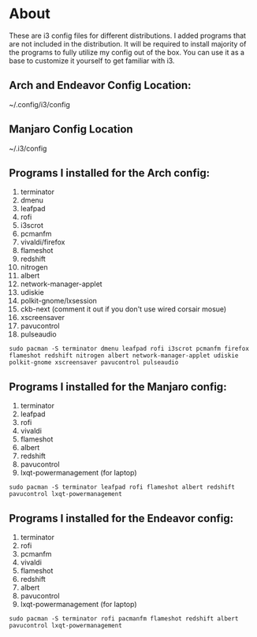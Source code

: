 # About
These are i3 config files for different distributions. I added programs that are not included in the distribution. It will be required to install majority of the programs to fully utilize my config out of the box. You can use it as a base to customize it yourself to get familiar with i3. 

## Arch and Endeavor Config Location:
~/.config/i3/config

## Manjaro Config Location
~/.i3/config

## Programs I installed for the Arch config:
1. terminator 
2. dmenu 
3. leafpad 
4. rofi
5. i3scrot
6. pcmanfm
7. vivaldi/firefox
8. flameshot
9. redshift
10. nitrogen
11. albert
12. network-manager-applet 
13. udiskie 
14. polkit-gnome/lxsession 
15. ckb-next (comment it out if you don't use wired corsair mosue) 
16. xscreensaver
17. pavucontrol
18. pulseaudio

```
sudo pacman -S terminator dmenu leafpad rofi i3scrot pcmanfm firefox flameshot redshift nitrogen albert network-manager-applet udiskie polkit-gnome xscreensaver pavucontrol pulseaudio 
```

## Programs I installed for the Manjaro config: 
1. terminator 
2. leafpad 
3. rofi 
4. vivaldi 
5. flameshot 
6. albert 
7. redshift
8. pavucontrol
9. lxqt-powermanagement (for laptop)

```
sudo pacman -S terminator leafpad rofi flameshot albert redshift pavucontrol lxqt-powermanagement
```

## Programs I installed for the Endeavor config:
1. terminator
2. rofi
3. pcmanfm
4. vivaldi
5. flameshot
6. redshift
7. albert
8. pavucontrol
9. lxqt-powermanagement (for laptop)

```
sudo pacman -S terminator rofi pacmanfm flameshot redshift albert pavucontrol lxqt-powermanagement
```
